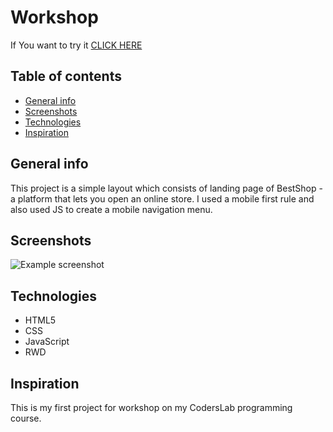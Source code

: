 # Workshop
If You want to try it [CLICK HERE](http://newsection.github.io/Workshop/)


## Table of contents
* [General info](#general-info)
* [Screenshots](#screenshots)
* [Technologies](#technologies)
* [Inspiration](#inspiration)

## General info
This project is a simple layout which consists of landing page of BestShop - a platform that lets you open an online store. I used a mobile first rule and also used JS to create a mobile navigation menu.
## Screenshots
![Example screenshot](./Workshop_kopia/Workshop_html_css/screenshot.png)

## Technologies
* HTML5
* CSS
* JavaScript
* RWD

## Inspiration
This is my first project for workshop on my CodersLab programming course. 
